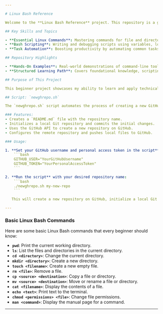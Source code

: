 ```yaml
---

# Linux Bash Reference

Welcome to the **Linux Bash Reference** project. This repository is a guide to learning Linux terminal commands and Bash scripting basics, based on the freeCodeCamp tutorial [Command Line for Beginners](https://www.freecodecamp.org/news/command-line-for-beginners/#heading-difference-between-console-command-line-cli-terminal-and-shell). It focuses on practical skills and foundational knowledge for efficient system management.

## Key Skills and Topics

- **Essential Linux Commands**: Mastering commands for file and directory management.
- **Bash Scripting**: Writing and debugging scripts using variables, loops, and conditionals.
- **Task Automation**: Boosting productivity by automating common tasks in Linux environments.

## Repository Highlights

- **Hands-On Examples**: Real-world demonstrations of command-line tools and scripting, which can be found in my [SAP HANA Linux Repo](https://github.com/JThomas404/SAP-HANA-Professional-Portfolio).
- **Structured Learning Path**: Covers foundational knowledge, scripting techniques, and advanced tips for optimisation.

## Purpose of This Project

This beginner project showcases my ability to learn and apply technical concepts, troubleshoot effectively, and adapt to Linux-based systems. It highlights my journey from understanding basic commands to automating complex tasks via scripting.

## Script: `newghrepo.sh`

The `newghrepo.sh` script automates the process of creating a new GitHub repository and pushing local files to it. By combining Git initialization, GitHub API integration, and remote configuration into one script, it simplifies the repository setup process.

### Features:
- Creates a `README.md` file with the repository name.
- Initializes a local Git repository and commits the initial changes.
- Uses the GitHub API to create a new repository on GitHub.
- Configures the remote repository and pushes local files to GitHub.

### Usage:

1. **Set your GitHub username and personal access token in the script**:
    ```bash
    GITHUB_USER="YourGitHubUsername"
    GITHUB_TOKEN="YourPersonalAccessToken"
    ```

2. **Run the script** with your desired repository name:
    ```bash
    ./newghrepo.sh my-new-repo
    ```

   This will create a new repository on GitHub, initialize a local Git repository, commit the necessary files, and push them to GitHub.

---
```


### Basic Linux Bash Commands

Here are some basic Linux Bash commands that every beginner should know:

- **`pwd`**: Print the current working directory.
- **`ls`**: List the files and directories in the current directory.
- **`cd <directory>`**: Change the current directory.
- **`mkdir <directory>`**: Create a new directory.
- **`touch <filename>`**: Create a new empty file.
- **`rm <file>`**: Remove a file.
- **`cp <source> <destination>`**: Copy a file or directory.
- **`mv <source> <destination>`**: Move or rename a file or directory.
- **`cat <filename>`**: Display the contents of a file.
- **`echo <text>`**: Print text to the terminal.
- **`chmod <permissions> <file>`**: Change file permissions.
- **`man <command>`**: Display the manual page for a command.

---

